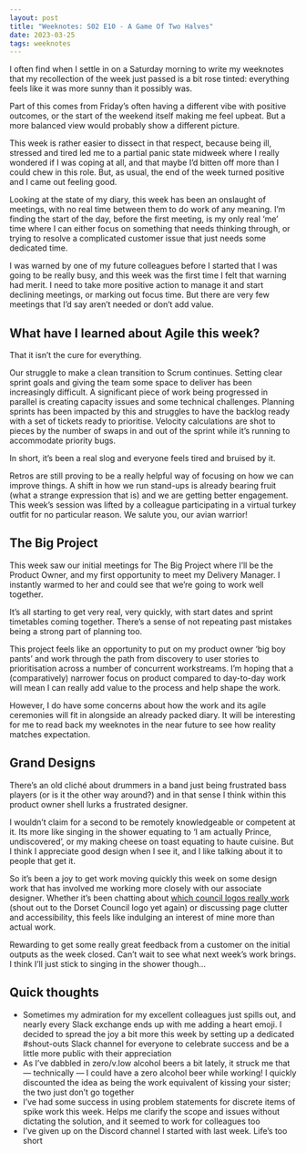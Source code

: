 ```yaml
---
layout: post
title: "Weeknotes: S02 E10 - A Game Of Two Halves"
date: 2023-03-25
tags: weeknotes
---
```


I often find when I settle in on a Saturday morning to write my weeknotes that my recollection of the week just passed is a bit rose tinted: everything feels like it was more sunny than it possibly was.

Part of this comes from Friday’s often having a different vibe with positive outcomes, or the start of the weekend itself making me feel upbeat. But a more balanced view would probably show a different picture.

This week is rather easier to dissect in that respect, because being ill, stressed and tired led me to a partial panic state midweek where I really wondered if I was coping at all, and that maybe I’d bitten off more than I could chew in this role. But, as usual, the end of the week turned positive and I came out feeling good.

Looking at the state of my diary, this week has been an onslaught of meetings, with no real time between them to do work of any meaning. I’m finding the start of the day, before the first meeting, is my only real ‘me’ time where I can either focus on something that needs thinking through, or trying to resolve a complicated customer issue that just needs some dedicated time.

I was warned by one of my future colleagues before I started that I was going to be really busy, and this week was the first time I felt that warning had merit. I need to take more positive action to manage it and start declining meetings, or marking out focus time. But there are very few meetings that I’d say aren’t needed or don’t add value.

## What have I learned about Agile this week?

That it isn’t the cure for everything.

Our struggle to make a clean transition to Scrum continues. Setting clear sprint goals and giving the team some space to deliver has been increasingly difficult. A significant piece of work being progressed in parallel is creating capacity issues and some technical challenges. Planning sprints has been impacted by this and struggles to have the backlog ready with a set of tickets ready to prioritise. Velocity calculations are shot to pieces by the number of swaps in and out of the sprint while it’s running to accommodate priority bugs.

In short, it’s been a real slog and everyone feels tired and bruised by it.

Retros are still proving to be a really helpful way of focusing on how we can improve things. A shift in how we run stand-ups is already bearing fruit (what a strange expression that is) and we are getting better engagement. This week’s session was lifted by a colleague participating in a virtual turkey outfit for no particular reason. We salute you, our avian warrior!

## The Big Project

This week saw our initial meetings for The Big Project where I’ll be the Product Owner, and my first opportunity to meet my Delivery Manager. I instantly warmed to her and could see that we’re going to work well together.

It’s all starting to get very real, very quickly, with start dates and sprint timetables coming together. There’s a sense of not repeating past mistakes being a strong part of planning too.

This project feels like an opportunity to put on my product owner ‘big boy pants’ and work through the path from discovery to user stories to prioritisation across a number of concurrent workstreams. I’m hoping that a (comparatively) narrower focus on product compared to day-to-day work will mean I can really add value to the process and help shape the work.

However, I do have some concerns about how the work and its agile ceremonies will fit in alongside an already packed diary. It will be interesting for me to read back my weeknotes in the near future to see how reality matches expectation.

## Grand Designs

There’s an old cliché about drummers in a band just being frustrated bass players (or is it the other way around?) and in that sense I think within this product owner shell lurks a frustrated designer.

I wouldn’t claim for a second to be remotely knowledgeable or competent at it. Its more like singing in the shower equating to ‘I am actually Prince, undiscovered’, or my making cheese on toast equating to haute cuisine. But I think I appreciate good design when I see it, and I like talking about it to people that get it.

So it’s been a joy to get work moving quickly this week on some design work that has involved me working more closely with our associate designer. Whether it’s been chatting about [which council logos really work](https://robin-cg.medium.com/a-totally-objective-ranking-of-every-uk-local-authority-logo-b76e8f7efd5a) (shout out to the Dorset Council logo yet again) or discussing page clutter and accessibility, this feels like indulging an interest of mine more than actual work.

Rewarding to get some really great feedback from a customer on the initial outputs as the week closed. Can’t wait to see what next week’s work brings. I think I’ll just stick to singing in the shower though…

## Quick thoughts

*   Sometimes my admiration for my excellent colleagues just spills out, and nearly every Slack exchange ends up with me adding a heart emoji. I decided to spread the joy a bit more this week by setting up a dedicated #shout-outs Slack channel for everyone to celebrate success and be a little more public with their appreciation
*   As I’ve dabbled in zero/v.low alcohol beers a bit lately, it struck me that — technically — I could have a zero alcohol beer while working! I quickly discounted the idea as being the work equivalent of kissing your sister; the two just don’t go together
*   I’ve had some success in using problem statements for discrete items of spike work this week. Helps me clarify the scope and issues without dictating the solution, and it seemed to work for colleagues too
*   I’ve given up on the Discord channel I started with last week. Life’s too short
